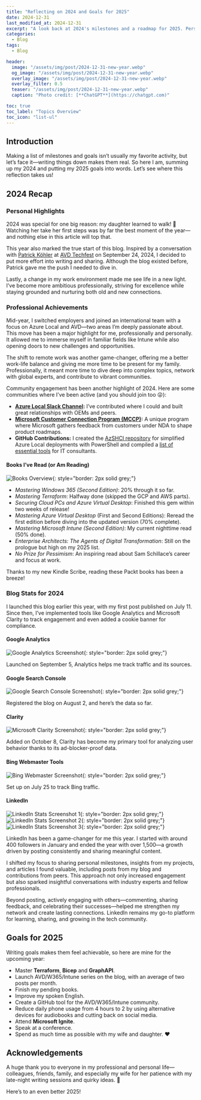 ```yaml
---
title: "Reflecting on 2024 and Goals for 2025"
date: 2024-12-31
last_modified_at: 2024-12-31
excerpt: "A look back at 2024's milestones and a roadmap for 2025. Personal growth, professional achievements and ambitious goals for the future."
categories: 
  - Blog
tags: 
  - Blog

header:
  image: "/assets/img/post/2024-12-31-new-year.webp"
  og_image: "/assets/img/post/2024-12-31-new-year.webp"
  overlay_image: "/assets/img/post/2024-12-31-new-year.webp"
  overlay_filter: 0.5  
  teaser: "/assets/img/post/2024-12-31-new-year.webp"
  caption: "Photo credit: [**ChatGPT**](https://chatgpt.com)"

toc: true
toc_label: "Topics Overview" 
toc_icon: "list-ul"
---
```


## Introduction

Making a list of milestones and goals isn’t usually my favorite activity, but let’s face it—writing things down makes them real. So here I am, summing up my 2024 and putting my 2025 goals into words. Let’s see where this reflection takes us!

## 2024 Recap

### Personal Highlights

2024 was special for one big reason: my daughter learned to walk! 🤗 Watching her take her first steps was by far the best moment of the year—and nothing else in this article will top that.

This year also marked the true start of this blog. Inspired by a conversation with [Patrick Köhler](https://www.linkedin.com/in/patrick-koehler/) at [AVD Techfest](https://avdtechfest.com/) on September 24, 2024, I decided to put more effort into writing and sharing. Although the blog existed before, Patrick gave me the push I needed to dive in.

Lastly, a change in my work environment made me see life in a new light. I’ve become more ambitious professionally, striving for excellence while staying grounded and nurturing both old and new connections.

### Professional Achievements

Mid-year, I switched employers and joined an international team with a focus on Azure Local and AVD—two areas I’m deeply passionate about. This move has been a major highlight for me, professionally and personally. It allowed me to immerse myself in familiar fields like Intune while also opening doors to new challenges and opportunities.

The shift to remote work was another game-changer, offering me a better work-life balance and giving me more time to be present for my family. Professionally, it meant more time to dive deep into complex topics, network with global experts, and contribute to vibrant communities.

Community engagement has been another highlight of 2024. Here are some communities where I’ve been active (and you should join too 😜):

- **[Azure Local Slack Channel](https://aka.ms/azurelocal-slack):** I’ve contributed where I could and built great relationships with OEMs and peers.
- **[Microsoft Customer Connection Program (MCCP)](https://aka.ms/joinccp):** A unique program where Microsoft gathers feedback from customers under NDA to shape product roadmaps.
- **GitHub Contributions:** I created the [AzSHCI repository](https://github.com/schmittnieto/AzSHCI) for simplified Azure Local deployments with PowerShell and compiled a [list of essential tools](https://schmitt-nieto.com/blog/github-tools/) for IT consultants.

#### Books I’ve Read (or Am Reading)
![Books Overview](/assets/img/post/2024-12-31-new-year/books.jpg){: style="border: 2px solid grey;"}

- *Mastering Windows 365 (Second Edition)*: 20% through it so far.
- *Mastering Terraform*: Halfway done (skipped the GCP and AWS parts).
- *Securing Cloud PCs and Azure Virtual Desktop*: Finished this gem within two weeks of release!
- *Mastering Azure Virtual Desktop* (First and Second Editions): Reread the first edition before diving into the updated version (70% complete).
- *Mastering Microsoft Intune (Second Edition)*: My current nighttime read (50% done).
- *Enterprise Architects: The Agents of Digital Transformation*: Still on the prologue but high on my 2025 list.
- *No Prize for Pessimism*: An inspiring read about Sam Schillace’s career and focus at work.

Thanks to my new Kindle Scribe, reading these Packt books has been a breeze!

### Blog Stats for 2024

I launched this blog earlier this year, with my first post published on July 11. Since then, I’ve implemented tools like Google Analytics and Microsoft Clarity to track engagement and even added a cookie banner for compliance.

#### Google Analytics
![Google Analytics Screenshot](/assets/img/post/2024-12-31-new-year/google-analytics.png){: style="border: 2px solid grey;"}

Launched on September 5, Analytics helps me track traffic and its sources.

#### Google Search Console
![Google Search Console Screenshot](/assets/img/post/2024-12-31-new-year/google-search-console.png){: style="border: 2px solid grey;"}

Registered the blog on August 2, and here’s the data so far.

#### Clarity
![Microsoft Clarity Screenshot](/assets/img/post/2024-12-31-new-year/clarity.png){: style="border: 2px solid grey;"}

Added on October 8, Clarity has become my primary tool for analyzing user behavior thanks to its ad-blocker-proof data.

#### Bing Webmaster Tools
![Bing Webmaster Screenshot](/assets/img/post/2024-12-31-new-year/bing-webmaster.png){: style="border: 2px solid grey;"}

Set up on July 25 to track Bing traffic.

#### LinkedIn
![LinkedIn Stats Screenshot 1](/assets/img/post/2024-12-31-new-year/linkedin1.png){: style="border: 2px solid grey;"}
![LinkedIn Stats Screenshot 2](/assets/img/post/2024-12-31-new-year/linkedin2.png){: style="border: 2px solid grey;"}
![LinkedIn Stats Screenshot 3](/assets/img/post/2024-12-31-new-year/linkedin2.png){: style="border: 2px solid grey;"}

LinkedIn has been a game-changer for me this year. I started with around 400 followers in January and ended the year with over 1,500—a growth driven by posting consistently and sharing meaningful content.

I shifted my focus to sharing personal milestones, insights from my projects, and articles I found valuable, including posts from my blog and contributions from peers. This approach not only increased engagement but also sparked insightful conversations with industry experts and fellow professionals.

Beyond posting, actively engaging with others—commenting, sharing feedback, and celebrating their successes—helped me strengthen my network and create lasting connections. LinkedIn remains my go-to platform for learning, sharing, and growing in the tech community.

## Goals for 2025

Writing goals makes them feel achievable, so here are mine for the upcoming year:

- Master **Terraform**, **Bicep** and **GraphAPI**.
- Launch AVD/W365/Intune series on the blog, with an average of two posts per month.
- Finish my pending books.
- Improve my spoken English.
- Create a GitHub tool for the AVD/W365/Intune community.
- Reduce daily phone usage from 4 hours to 2 by using alternative devices for audiobooks and cutting back on social media.
- Attend **Microsoft Ignite**.
- Speak at a conference.
- Spend as much time as possible with my wife and daughter. ❤️

## Acknowledgements

A huge thank you to everyone in my professional and personal life—colleagues, friends, family, and especially my wife for her patience with my late-night writing sessions and quirky ideas. 🤗

Here’s to an even better 2025!
